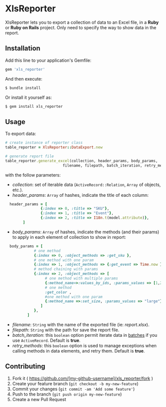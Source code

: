 # XlsReporter

XlsReporter lets you to export a collection of data to an Excel file, in a **Ruby** or **Ruby on Rails** project. Only need to specify the way to show data in the report.

## Installation

Add this line to your application's Gemfile:

```ruby
gem 'xls_reporter'
```
And then execute:
```sh
$ bundle install
```
Or install it yourself as:
```sh
$ gem install xls_reporter
```

## Usage
To export data:
```ruby
# create instance of reporter class
table_reporter = XlsReporter::DataExport.new

# generate report file
table_reporter.generate_excel(collection, header_params, body_params,
                          filename, filepath, batch_iteration, retry_methods)
```
with the follow parameters:
- *collection*: set of iterable data (`ActiveRecord::Relation`, `Array` of objects, etc.).
- *header_params*: `Array` of hashes, indicate the title of each column:
```ruby
  header_params = [
                {:index => 0, :title => "SKU"},
                {:index => 1, :title => "Event"},
                {:index => 2, :title => I18n.t(model.attribute)},
        ]
```
- *body_params*: `Array` of hashes, indicate the methods (and their params) to apply in each element of collection to show in report:
```ruby
  body_params = [
             # one method
             {:index => 0, :object_methods => :get_sku },
             # one method with one param
             {:index => 1, :object_methods => {:get_event => Time.now } },
             # method chaining with params
             {:index => 2, :object_methods => [ 
                  # one method with multiple params
                  {:method_name=>:values_by_ids, :params_values => [1,2,4]}, 
                  # one method
                  :get_color , 
                  #one method with one param
                  {:method_name =>:set_size, :params_values => "large"}
                ] 
             },
          ]
```
- *filename*: `String` with the name of the exported file (ie: *report.xlsx*).
- *filepath*: `String` with the path for save the report file.
- *batch_iteration*: this `boolean` option permit iterate data in [batches](http://api.rubyonrails.org/classes/ActiveRecord/Batches.html#method-i-find_each) if you use `ActiveRecord`. Default is **true**.
- *retry_methods*:  this `boolean` option is used to manage exceptions when calling methods in data elements, and retry them. Default is **true**.

## Contributing

1. Fork it ( https://github.com/[my-github-username]/xls_reporter/fork )
2. Create your feature branch (`git checkout -b my-new-feature`)
3. Commit your changes (`git commit -am 'Add some feature'`)
4. Push to the branch (`git push origin my-new-feature`)
5. Create a new Pull Request
